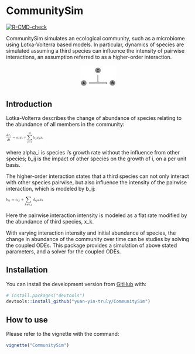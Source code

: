 
<!-- README.md is generated from README.Rmd. Please edit that file -->

# CommunitySim

<!-- badges: start -->

[![R-CMD-check](https://github.com/yuan-yin-truly/CommunitySim/workflows/R-CMD-check/badge.svg)](https://github.com/yuan-yin-truly/CommunitySim/actions)
<!-- badges: end -->

CommunitySim simulates an ecological community, such as a microbiome
using Lotka-Volterra based models. In particular, dynamics of species
are simulated assuming a third species can influence the intensity of
pairwise interactions, an assumption referred to as a higher-order
interaction.

<center>
<img src="man/figures/summar.png" style="width:20.0%" />
</center>

## Introduction

Lotka-Volterra describes the change of abundance of species relating to
the abundance of all members in the community:

<img src="man/figures/lv.png" style="width:20.0%" />

where alpha_i is species i’s growth rate without the influence from
other species; b_ij is the impact of other species on the growth of i,
on a per unit basis.

The higher-order interaction states that a third species can not only
interact with other species pairwise, but also influence the intensity
of the pairwise interaction, which is modeled by b_ij:

<img src="man/figures/glv.png" style="width:20.0%" />

Here the pairwise interaction intensity is modeled as a flat rate
modified by the abundance of third species, x_k.

With varying interaction intensity and initial abundance of species, the
change in abundance of the community over time can be studies by solving
the coupled ODEs. This package provides a simulation of above stated
parameters, and a solver for the coupled ODEs.

## Installation

You can install the development version from
[GitHub](https://github.com/) with:

``` r
# install.packages("devtools")
devtools::install_github("yuan-yin-truly/CommunitySim")
```

## How to use

Please refer to the vignette with the command:

``` r
vignette("CommunitySim")
```
